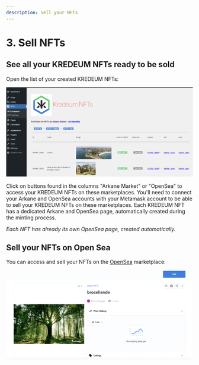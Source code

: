 ```yaml
---
description: Sell your NFTs
---
```


# 3. Sell NFTs

## See all your KREDEUM NFTs ready to be sold

Open the list of your created KREDEUM NFTs:

![](<../.gitbook/assets/Screenshot 2021-05-20 at 16.06.53.png>)

Click on buttons found in the columns "Arkane Market" or "OpenSea" to access your KREDEUM NFTs on these marketplaces. You'll need to connect your Arkane and OpenSea accounts with your Metamask account to be able to sell your KREDEUM NFTs on these marketplaces. Each KREDEUM NFT has a dedicated Arkane and OpenSea page, automatically created during the minting process.

_Each NFT has already its own OpenSea page, created automatically._



## Sell your NFTs on Open Sea

You can  access and sell your NFTs on the [OpenSea](https://opensea.io) marketplace:

![](<../.gitbook/assets/Screenshot 2021-05-20 at 16.12.43 (1).png>)



